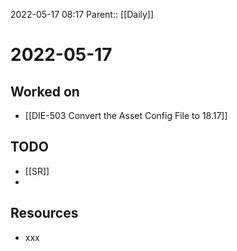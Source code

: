 2022-05-17 08:17
Parent:: [[Daily]]

# 2022-05-17

## Worked on

- [[DIE-503 Convert the Asset Config File to 18.17]]

## TODO

- [[SR]]
- 

## Resources

- xxx
